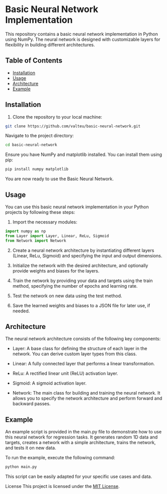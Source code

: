 # Basic Neural Network Implementation

This repository contains a basic neural network implementation in Python using NumPy. The neural network is designed with customizable layers for flexibility in building different architectures.

## Table of Contents

- [Installation](#installation)
- [Usage](#usage)
- [Architecture](#architecture)
- [Example](#example)

## Installation

1. Clone the repository to your local machine:

```bash
git clone https://github.com/valteu/basic-neural-network.git
```
Navigate to the project directory:
```bash
cd basic-neural-network
```
Ensure you have NumPy and matplotlib installed. You can install them using pip:
```bash
pip install numpy matplotlib
```
You are now ready to use the Basic Neural Network.
## Usage
You can use this basic neural network implementation in your Python projects by following these steps:
1. Import the necessary modules:
```python
import numpy as np
from Layer import Layer, Linear, ReLu, Sigmoid
from Network import Network
```
2. Create a neural network architecture by instantiating different layers (Linear, ReLu, Sigmoid) and specifying the input and output dimensions.

3. Initialize the network with the desired architecture, and optionally provide weights and biases for the layers.

4. Train the network by providing your data and targets using the train method, specifying the number of epochs and learning rate.

5. Test the network on new data using the test method.

6. Save the learned weights and biases to a JSON file for later use, if needed.

## Architecture
The neural network architecture consists of the following key components:

- Layer: A base class for defining the structure of each layer in the network. You can derive custom layer types from this class.

- Linear: A fully connected layer that performs a linear transformation.

- ReLu: A rectified linear unit (ReLU) activation layer.

- Sigmoid: A sigmoid activation layer.

- Network: The main class for building and training the neural network. It allows you to specify the network architecture and perform forward and backward passes.

## Example
An example script is provided in the main.py file to demonstrate how to use this neural network for regression tasks. It generates random 1D data and targets, creates a network with a simple architecture, trains the network, and tests it on new data.

To run the example, execute the following command:

```bash
python main.py
```
This script can be easily adapted for your specific use cases and data.

License
This project is licensed under the [MIT License](LICENSE).
